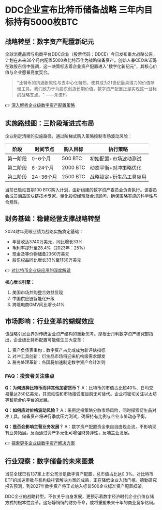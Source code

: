 # DDC企业宣布比特币储备战略 三年内目标持有5000枚BTC

## 战略转型：数字资产配置新纪元

全球消费品牌与电商平台DDC企业（股票代码：DDCE）今日发布重大战略公告，计划在未来36个月内配置5000枚比特币作为战略储备资产。创始人兼CEO朱诺玛在致股东信中强调，这一决策标志着企业资产配置进入"数字化新纪元"，其核心价值与企业愿景高度契合。

> "比特币的抗通胀属性与去中心化特质，使其成为21世纪最具潜力的价值存储工具。我们致力于为股东创造长期价值，数字资产配置正是实现这一目标的战略支点。" ——朱诺玛

👉 [深入解析企业级数字资产配置策略](https://bit.ly/okx_welcome)

## 实施路线图：三阶段渐进式布局

企业制定清晰的实施路径，通过阶梯式购入策略控制市场波动风险：

| 阶段   | 时间节点     | 购入目标 | 执行策略                  |
|--------|--------------|----------|---------------------------|
| 第一阶段 | 0-6个月      | 500 BTC  | 初始配置+市场波动测试      |
| 第二阶段 | 6-24个月     | 2000 BTC | 动态平衡+对冲策略优化      |
| 第三阶段 | 24-36个月    | 2500 BTC | 战略锁定+衍生品工具应用   |

当前已启动首期100 BTC购入计划，由新组建的数字资产委员会负责执行。该委员会成员涵盖区块链技术专家、量化投资经理及合规顾问，确保策略实施的科学性与合规性。

## 财务基础：稳健经营支撑战略转型

2024财年亮眼业绩为战略实施奠定基础：
- 年营收达3740万美元，同比增长33%
- 毛利率提升至28.4%（2023年：25%）
- 现金及等价物储备2360万美元
- 股东权益同比增长33%至1130万美元

👉 [对比特币企业级应用的深度解读](https://bit.ly/okx_welcome)

**核心增长引擎：**
1. 美国市场并购整合效益显现
2. 中国供应链智能化升级
3. 跨境电商GMV同比增长41%

## 市场影响：行业变革的蝴蝶效应

该战略引发业界对传统企业资产结构的重新思考。摩根士丹利数字资产研究部指出，企业级比特币配置可能催生三大变革：
1. 资产负债表重构：数字资产占比或成为新评估指标
2. 对冲工具创新：衍生品市场将迎来机构级需求爆发
3. 税务处理革新：各国将加速制定数字资产会计准则

### FAQ：投资者关注焦点

**Q：为何选择比特币而非其他加密货币？**
A：比特币的市值占比超40%、日均交易量达250亿美元，其流动性和市场接受度目前无可替代。企业将密切关注以太坊等智能合约平台的发展。

**Q：如何应对价格波动风险？**
A：采用定投策略分散市场风险，同时探索衍生品对冲工具。储备资产将进行季度压力测试，确保持有比例与企业市值动态平衡。

**Q：是否会影响主营业务发展？**
A：数字资产配置资金来自自由现金流，不影响现有业务拓展。反而通过资产多元化可增强财务弹性，反哺主业发展。

👉 [探索更多企业级数字资产解决方案](https://bit.ly/okx_welcome)

## 行业观察：数字储备的未来图景

当前全球已有137家上市公司涉足数字资产配置，总市值占比达0.3%。对比特币ETF的加速审批与机构级托管解决方案的成熟，正在降低企业入场门槛。德勤研究报告预测，到2027年数字资产将正式纳入标普500企业标准资产配置框架。

DDC企业的战略转型，不仅关乎自身发展，更预示着数字经济时代企业价值存储方式的根本性变革。这场静悄悄的财务革命，或将重塑未来十年的商业竞争格局。